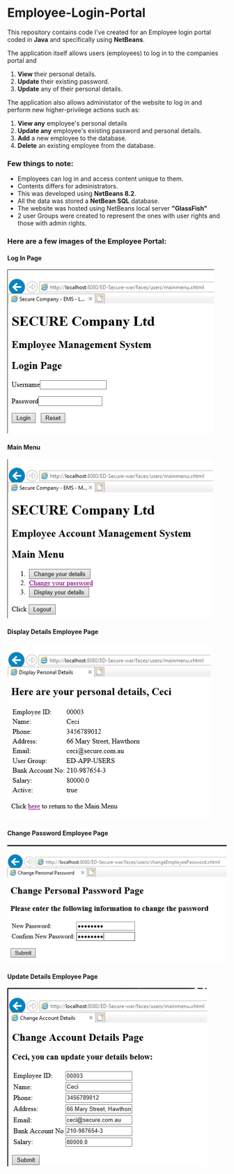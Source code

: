 # Employee-Login-Portal

This repository contains code I've created for an Employee login portal coded in **Java** and specifically using **NetBeans**.

The application itself allows users (employees) to log in to the companies portal and
  1. **View** their personal details.
  2. **Update** their existing password.
  3. **Update** any of their personal details.

The application also allows administator of the website to log in and perform new higher-privilege actions such as:
  1. **View any** employee's personal details
  2. **Update any** employee's existing password and personal details.
  3. **Add** a new employee to the database.
  4. **Delete** an existing employee from the database.
  

### Few things to note:

* Employees can log in and access content unique to them. 
* Contents differs for administrators. 
* This was developed using **NetBeans 8.2**.
* All the data was stored a **NetBean SQL** database.
* The website was hosted using NetBeans local server **"GlassFish"**
* 2 user Groups were created to represent the ones with user rights and those with admin rights.

### Here are a few images of the Employee Portal:

#### Log In Page
![Log In Page](https://github.com/PaulLafaz/Employee-Login-Portal/blob/main/images/loggingPage.PNG)

#### Main Menu
![Main Menu](https://github.com/PaulLafaz/Employee-Login-Portal/blob/main/images/menu.PNG)

#### Display Details Employee Page
![Display Details](https://github.com/PaulLafaz/Employee-Login-Portal/blob/main/images/displayingEmployeeDetails.PNG)

#### Change Password Employee Page
![Change Password](https://github.com/PaulLafaz/Employee-Login-Portal/blob/main/images/updatePasswordForm.PNG)

#### Update Details Employee Page
![Update Details](https://github.com/PaulLafaz/Employee-Login-Portal/blob/main/images/updateDetailsForm.PNG)
